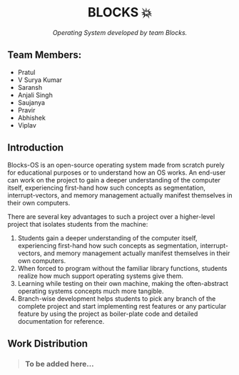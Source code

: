 <div align="center">
  <h1>BLOCKS 💥 </h1>
  <i>Operating System developed by team Blocks.</i>
</div>


## Team Members:

- Pratul
- V Surya Kumar
- Saransh
- Anjali Singh
- Saujanya
- Pravir
- Abhishek
- Viplav

## Introduction

Blocks-OS is an open-source operating system made from scratch purely for educational purposes or to understand how an OS works. An end-user can work on the project to gain a deeper understanding of the computer itself, experiencing first-hand how such concepts as segmentation, interrupt-vectors, and memory management actually manifest themselves in their own computers.

There are several key advantages to such a project over a higher-level project that isolates students from the machine:
1. Students gain a deeper understanding of the computer itself, experiencing first-hand how such concepts as segmentation, interrupt-vectors, and memory management actually manifest themselves in their own computers.
2. When forced to program without the familiar library functions, students realize how much support operating systems give them. 
3. Learning while testing on their own machine, making the often-abstract operating systems concepts much more tangible.
4. Branch-wise development helps students to pick any branch of the complete project and start implementing rest features or any particular feature by using the project as boiler-plate code and detailed documentation for reference. 


## Work Distribution

> ### To be added here...
